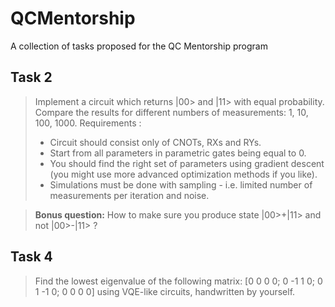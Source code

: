 # QCMentorship
A collection of tasks proposed for the QC Mentorship program

## Task 2 
> Implement a circuit which returns |00> and |11> with equal probability. Compare the results for different numbers of measurements: 1, 10, 100, 1000. 
> Requirements :
> * Circuit should consist only of CNOTs, RXs and RYs. 
> * Start from all parameters in parametric gates being equal to 0. 
> * You should find the right set of parameters using gradient descent (you might use more advanced optimization methods if you like). 
> * Simulations must be done with sampling - i.e. limited number of measurements per iteration and noise. 

> **Bonus question:**
> How to make sure you produce state |00>+|11> and not |00>-|11> ?



## Task 4 
> Find the lowest eigenvalue of the following matrix:
> [0 0 0 0; 
> 0 -1 1 0;
> 0 1 -1 0; 
> 0 0 0 0]
> using VQE-like circuits, handwritten by yourself.

